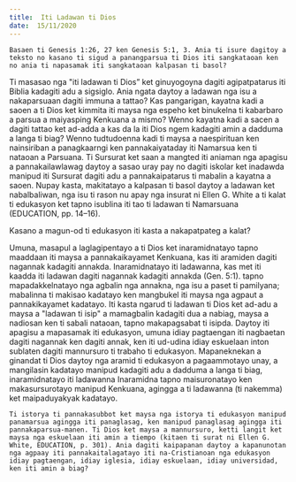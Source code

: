 ```yaml
---
title:  Iti Ladawan ti Dios
date:  15/11/2020
---
```


`Basaen ti Genesis 1:26, 27 ken Genesis 5:1, 3. Ania ti isure dagitoy a teksto no kasano ti sigud a panangparsua ti Dios iti sangkataoan ken no ania ti napasamak iti sangkataoan kalpasan ti basol?`

Ti masasao nga "iti ladawan ti Dios” ket ginuyogoyna dagiti agipatpatarus iti Biblia kadagiti adu a sigsiglo. Ania ngata daytoy a ladawan nga isu a nakaparsuaan dagiti immuna a tattao? Kas pangarigan, kayatna kadi a saoen a ti Dios ket kimmita iti maysa nga espeho ket binukelna ti kabarbaro a parsua a maiyasping Kenkuana a mismo? Wenno kayatna kadi a sacen a dagiti tattao ket ad-adda a kas da la iti Dios ngem kadagiti amin a dadduma a langa ti biag? Wenno tudtudoenna kadi ti maysa a naespirituan ken nainsiriban a panagkaarngi ken pannakaiyataday iti Namarsua ken ti nataoan a Parsuana. Ti Sursurat ket saan a mangted iti aniaman nga apagisu a pannakailawlawag daytoy a sasao uray pay no dagiti iskolar ket inadawda manipud iti Sursurat dagiti adu a pannakaipatarus ti mabalin a kayatna a saoen. Nupay kasta, makitatayo a kalpasan ti basol daytoy a ladawan ket nabalbaliwan, nga isu ti rason nu apay nga insurat ni Ellen G. White a ti kalat ti edukasyon ket tapno isublina iti tao ti ladawan ti Namarsuana (EDUCATION, pp. 14–16).

Kasano a magun-od ti edukasyon iti kasta a nakapatpateg a kalat?

Umuna, masapul a laglagipentayo a ti Dios ket inaramidnatayo tapno maaddaan iti maysa a pannakaikayamet Kenkuana, kas iti aramiden dagiti nagannak kadagiti annakda. Inaramidnatayo iti ladawanna, kas met iti kaadda iti ladawan dagiti nagannak kadagiti annakda (Gen. 5:1). tapno mapadakkelnatayo nga agbalin nga annakna, nga isu a paset ti pamilyana; mabalinna ti makisao kadatayo ken mangbukel iti maysa nga agpaut a pannakikayamet kadatayo. Iti kasta ngarud ti ladawan ti Dios ket ad-adu a maysa a "ladawan ti isip" a mamagbalin kadagiti dua a nabiag, maysa a nadiosan ken ti sabali nataoan, tapno makapagsabat ti isipda. Daytoy iti apagisu a mapasamak iti edukasyon, umuna idiay pagtaengan iti nagbaetan dagiti nagannak ken dagiti annak, ken iti ud-udina idiay eskuelaan inton sublaten dagiti mannursuro ti trabaho ti edukasyon. Mapaneknekan a ginandat ti Dios daytoy nga aramid ti edukasyon a pagaammotayo unay, a mangilasin kadatayo manipud kadagiti adu a dadduma a langa ti biag, inaramidnatayo iti ladawanna Inaramidna tapno maisuronatayo ken makasursurotayo manipud Kenkuana, agingga a ti ladawanna (ti nakemma) ket maipaduyakyak kadatayo.

`Ti istorya ti pannakasubbot ket maysa nga istorya ti edukasyon manipud panamarsua agingga iti panaglasag, ken manipud panaglasag agingga iti pannakaparsua-manen. Ti Dios ket maysa a mannursuro, ketti langit ket maysa nga eskuelaan iti amin a tiempo (kitaen ti surat ni Ellen G. White, EDUCATION, p. 301). Ania dagiti kaipapanan daytoy a kapanunotan nga agpaay iti pannakaitalagatayo iti na-Cristianoan nga edukasyon idiay pagtaengan, idiay iglesia, idiay eskuelaan, idiay universidad, ken iti amin a biag?`